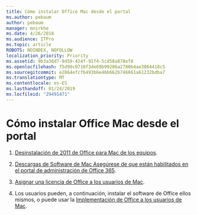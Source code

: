```yaml
---
title: Cómo instalar Office Mac desde el portal
ms.author: pebaum
author: pebaum
manager: mnirkhe
ms.date: 4/26/2018
ms.audience: ITPro
ms.topic: article
ROBOTS: NOINDEX, NOFOLLOW
localization_priority: Priority
ms.assetid: 9b3a36d7-9d59-424f-91f4-5cd58a878ef8
ms.openlocfilehash: f5d99c0710f3de69b99206a2780b4ae3064418c5
ms.sourcegitcommit: e2864efcfb493b6e46b662b746661a61232bdba7
ms.translationtype: MT
ms.contentlocale: es-ES
ms.lasthandoff: 01/24/2019
ms.locfileid: "29491471"
---
```

# <a name="how-to-install-mac-office-from-the-portal"></a>Cómo instalar Office Mac desde el portal

1. [Desinstalación de 2011 de Office para Mac de los equipos](https://support.office.com/article/4bfcd230-0ea1-4656-bf30-dbfa44d358fa).
    
2. [Descargas de Software de Mac Asegúrese de que están habilitados en el portal de administración de Office 365](https://support.office.com/article/c13051e6-f75c-4737-bc0d-7685dcedf360).
    
3. [Asignar una licencia de Office a los usuarios de Mac](https://support.office.com/article/997596B5-4173-4627-B915-36ABAC6786DC).
    
4. Los usuarios pueden, a continuación, instalar el software de Office ellos mismos, o puede usar la [Implementación de Office a los usuarios de Mac](https://docs.microsoft.com/en-us/DeployOffice/mac/deployment-guide-for-office-for-mac).
    

